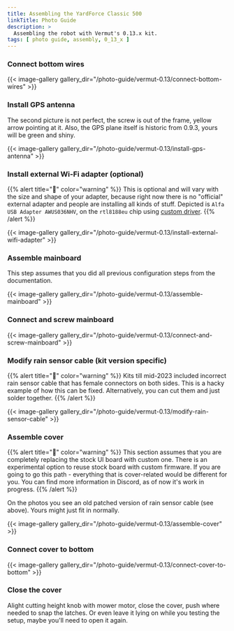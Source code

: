 ```yaml
---
title: Assembling the YardForce Classic 500
linkTitle: Photo Guide
description: >
  Assembling the robot with Vermut's 0.13.x kit. 
tags: [ photo guide, assembly, 0_13_x ]
---
```


### Connect bottom wires

{{< image-gallery gallery_dir="/photo-guide/vermut-0.13/connect-bottom-wires" >}}

### Install GPS antenna

The second picture is not perfect, the screw is out of the frame, yellow arrow pointing at it. Also, the GPS plane
itself is
historic from 0.9.3, yours will be green and shiny.

{{< image-gallery gallery_dir="/photo-guide/vermut-0.13/install-gps-antenna" >}}

### Install external Wi-Fi adapter (optional)

{{% alert title="🔧" color="warning" %}}
This is optional and will vary with the size and shape of your adapter, because right now there is no "official"
external adapter and people are installing all kinds of stuff. Depicted is `Alfa USB Adapter AWUS036NHV`, on the
`rtl8188eu` chip using [custom driver](https://github.com/aircrack-ng/rtl8188eus).
{{% /alert %}}

{{< image-gallery gallery_dir="/photo-guide/vermut-0.13/install-external-wifi-adapter" >}}

### Assemble mainboard

This step assumes that you did all previous configuration steps from the documentation.

{{< image-gallery gallery_dir="/photo-guide/vermut-0.13/assemble-mainboard" >}}

### Connect and screw mainboard

{{< image-gallery gallery_dir="/photo-guide/vermut-0.13/connect-and-screw-mainboard" >}}

### Modify rain sensor cable (kit version specific)

{{% alert title="🔧" color="warning" %}}
Kits till mid-2023 included incorrect rain sensor cable that has female connectors on both sides. This is a hacky
example of how this can be fixed. Alternatively, you can cut them and just solder together.
{{% /alert %}}

{{< image-gallery gallery_dir="/photo-guide/vermut-0.13/modify-rain-sensor-cable" >}}

### Assemble cover

{{% alert title="🔧" color="warning" %}}
This section assumes that you are completely replacing the stock UI board with custom one. There is an experimental
option to reuse stock board with custom firmware. If you are going to go this path - everything that is cover-related
would be different for you. You can find more information in Discord, as of now it's work in progress.
{{% /alert %}}

On the photos you see an old patched version of rain sensor cable (see above). Yours might just fit in normally.

{{< image-gallery gallery_dir="/photo-guide/vermut-0.13/assemble-cover" >}}

### Connect cover to bottom

{{< image-gallery gallery_dir="/photo-guide/vermut-0.13/connect-cover-to-bottom" >}}

### Close the cover

Alight cutting height knob with mower motor, close the cover, push where needed to snap the latches. Or even leave it
lying on while you testing the setup, maybe you'll need to open it again.
